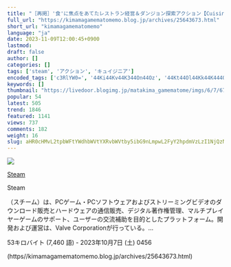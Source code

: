 ```yaml
---
title: "［再掲］'食'に焦点をあてたレストラン経営＆ダンジョン探索アクション【Cuisineer (キュイジニア)】Steam向けに11"
full_url: "https://kimamagamematomemo.blog.jp/archives/25643673.html"
short_url: "kimamagamematomemo"
language: "ja"
date: 2023-11-09T12:00:45+0900
lastmod: 
draft: false
author: []
categories: []
tags: ['steam', 'アクション', 'キュイジニア']
encoded_tags: ['c3RlYW0=', '44Ki44Kv44K344On44Oz', '44Kt44Ol44Kk44K444OL44Ki']
keywords: []
thumbnail: "https://livedoor.blogimg.jp/matakima_gamematome/imgs/6/7/6700338b.jpg"
popular: 54
latest: 505
trend: 1846
featured: 1141
views: 737
comments: 182
weight: 16
slug: aHR0cHMvL2tpbWFtYWdhbWVtYXRvbWVtby5ibG9nLmpwL2FyY2hpdmVzLzI1NjQzNjczLmh0bWw=
---
```


![](https://livedoor.blogimg.jp/matakima_gamematome/imgs/6/7/6700338b.jpg)

<div><a target='_blank' href='https//ja.wikipedia.org/wiki/Steam' title='Steam'><p>Steam</p></a> <p class='searchresult'><p>Steam</p>（スチーム）は、PCゲーム・PCソフトウェアおよびストリーミングビデオのダウンロード販売とハードウェアの通信販売、デジタル著作権管理、マルチプレイヤーゲームのサポート、ユーザーの交流補助を目的としたプラットフォーム。開発および運営は、Valve Corporationが行っている。…</p> <p class='mw-search-result-data'>53キロバイト (7,460 語) - 2023年10月7日 (土) 0456</p></div>

(https//kimamagamematomemo.blog.jp/archives/25643673.html)
